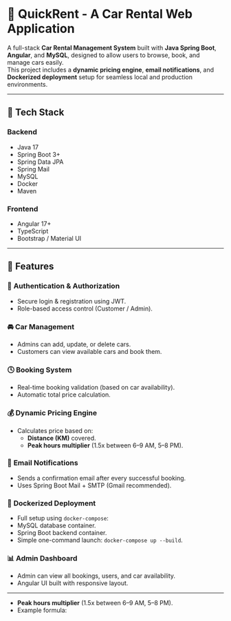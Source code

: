 # 🚗 QuickRent - A Car Rental Web Application

A full-stack **Car Rental Management System** built with **Java Spring Boot**, **Angular**, and **MySQL**, designed to allow users to browse, book, and manage cars easily.  
This project includes a **dynamic pricing engine**, **email notifications**, and **Dockerized deployment** setup for seamless local and production environments.

---

## 🧱 Tech Stack

### **Backend**
- Java 17  
- Spring Boot 3+  
- Spring Data JPA  
- Spring Mail  
- MySQL  
- Docker  
- Maven  

### **Frontend**
- Angular 17+  
- TypeScript  
- Bootstrap / Material UI  

---

## 🚀 Features

### 🔑 **Authentication & Authorization**
- Secure login & registration using JWT.
- Role-based access control (Customer / Admin).

### 🚘 **Car Management**
- Admins can add, update, or delete cars.
- Customers can view available cars and book them.

### 🕓 **Booking System**
- Real-time booking validation (based on car availability).
- Automatic total price calculation.

### 💰 **Dynamic Pricing Engine**
- Calculates price based on:
  - **Distance (KM)** covered.
  - **Peak hours multiplier** (1.5x between 6–9 AM, 5–8 PM).


### 📧 **Email Notifications**
- Sends a confirmation email after every successful booking.
- Uses Spring Boot Mail + SMTP (Gmail recommended).

### 🐳 **Dockerized Deployment**
- Full setup using `docker-compose`:
- MySQL database container.
- Spring Boot backend container.
- Simple one-command launch: `docker-compose up --build`.

### 📊 **Admin Dashboard**
- Admin can view all bookings, users, and car availability.
- Angular UI built with responsive layout.

---


  - **Peak hours multiplier** (1.5x between 6–9 AM, 5–8 PM).
- Example formula:
